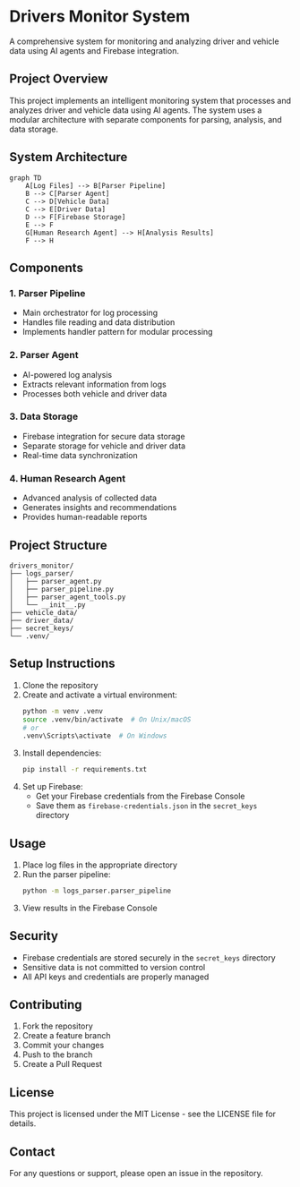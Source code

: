 # Drivers Monitor System

A comprehensive system for monitoring and analyzing driver and vehicle data using AI agents and Firebase integration.

## Project Overview

This project implements an intelligent monitoring system that processes and analyzes driver and vehicle data using AI agents. The system uses a modular architecture with separate components for parsing, analysis, and data storage.

## System Architecture

```mermaid
graph TD
    A[Log Files] --> B[Parser Pipeline]
    B --> C[Parser Agent]
    C --> D[Vehicle Data]
    C --> E[Driver Data]
    D --> F[Firebase Storage]
    E --> F
    G[Human Research Agent] --> H[Analysis Results]
    F --> H
```

## Components

### 1. Parser Pipeline
- Main orchestrator for log processing
- Handles file reading and data distribution
- Implements handler pattern for modular processing

### 2. Parser Agent
- AI-powered log analysis
- Extracts relevant information from logs
- Processes both vehicle and driver data

### 3. Data Storage
- Firebase integration for secure data storage
- Separate storage for vehicle and driver data
- Real-time data synchronization

### 4. Human Research Agent
- Advanced analysis of collected data
- Generates insights and recommendations
- Provides human-readable reports

## Project Structure

```
drivers_monitor/
├── logs_parser/
│   ├── parser_agent.py
│   ├── parser_pipeline.py
│   ├── parser_agent_tools.py
│   └── __init__.py
├── vehicle_data/
├── driver_data/
├── secret_keys/
└── .venv/
```

## Setup Instructions

1. Clone the repository
2. Create and activate a virtual environment:
   ```bash
   python -m venv .venv
   source .venv/bin/activate  # On Unix/macOS
   # or
   .venv\Scripts\activate  # On Windows
   ```
3. Install dependencies:
   ```bash
   pip install -r requirements.txt
   ```
4. Set up Firebase:
   - Get your Firebase credentials from the Firebase Console
   - Save them as `firebase-credentials.json` in the `secret_keys` directory

## Usage

1. Place log files in the appropriate directory
2. Run the parser pipeline:
   ```bash
   python -m logs_parser.parser_pipeline
   ```
3. View results in the Firebase Console

## Security

- Firebase credentials are stored securely in the `secret_keys` directory
- Sensitive data is not committed to version control
- All API keys and credentials are properly managed

## Contributing

1. Fork the repository
2. Create a feature branch
3. Commit your changes
4. Push to the branch
5. Create a Pull Request

## License

This project is licensed under the MIT License - see the LICENSE file for details.

## Contact

For any questions or support, please open an issue in the repository. 